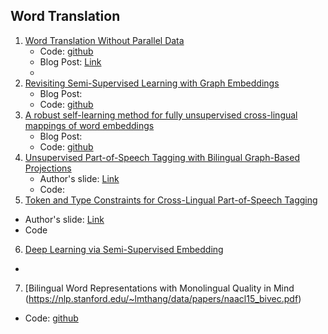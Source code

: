 ## Word Translation
1. [Word Translation Without Parallel Data](https://arxiv.org/abs/1710.04087)
   * Code: [github](https://github.com/facebookresearch/MUSE)
   * Blog Post: [Link](http://ruotianluo.github.io/2017/10/19/word-translation/)
   * 
2. [Revisiting Semi-Supervised Learning with Graph Embeddings](https://arxiv.org/pdf/1603.08861.pdf)
   * Blog Post:
   * Code: [github](https://github.com/kimiyoung/planetoid)
3. [A robust self-learning method for fully unsupervised cross-lingual mappings of word embeddings](https://arxiv.org/abs/1805.06297)
   * Blog Post:
   * Code: [github](https://github.com/artetxem/vecmap)
4. [Unsupervised Part-of-Speech Tagging with Bilingual Graph-Based Projections](http://www.petrovi.de/data/acl11.pdf)
   * Author's slide: [Link](http://www.petrovi.de/data/acl11slides.pdf)
   * Code: 
5. [Token and Type Constraints for Cross-Lingual Part-of-Speech Tagging](http://www.petrovi.de/data/tacl13.pdf)
  * Author's slide: [Link](http://www.petrovi.de/data/tacl13slides.pdf)
  * Code
6. [Deep Learning via Semi-Supervised Embedding](http://www.thespermwhale.com/jaseweston/papers/deep_embed.pdf)
  *
7. [Bilingual Word Representations with Monolingual Quality in Mind (https://nlp.stanford.edu/~lmthang/data/papers/naacl15_bivec.pdf)
  * Code: [github](https://github.com/lmthang/bivec)
